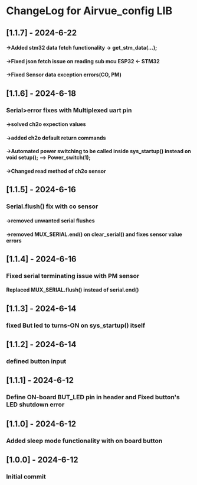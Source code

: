 # ChangeLog for Airvue_config LIB

## [1.1.7] - 2024-6-22
#### ->Added stm32 data fetch functionality -> get_stm_data(...);
#### ->Fixed json fetch issue on reading sub mcu ESP32 <- STM32
#### ->Fixed Sensor data exception errors(CO, PM)

## [1.1.6] - 2024-6-18
### Serial>error fixes with Multiplexed uart pin
#### ->solved ch2o expection values
#### ->added ch2o default return commands
#### ->Automated power switching to be called inside sys_startup() instead on void setup(); --> Power_switch(1);
#### ->Changed read method of ch2o sensor

## [1.1.5] - 2024-6-16
### Serial.flush() fix with co sensor
#### ->removed unwanted serial flushes
#### ->removed MUX_SERIAL.end() on clear_serial() and fixes sensor value errors 

## [1.1.4] - 2024-6-16
### Fixed serial terminating issue with PM sensor
#### Replaced MUX_SERIAL.flush() instead of serial.end()

## [1.1.3] - 2024-6-14
### fixed But led to turns-ON on sys_startup() itself

## [1.1.2] - 2024-6-14
### defined button input

## [1.1.1] - 2024-6-12
### Define ON-board BUT_LED pin in header and Fixed button's LED shutdown error  

## [1.1.0] - 2024-6-12
### Added sleep mode functionality with on board button

## [1.0.0] - 2024-6-12
### Initial commit